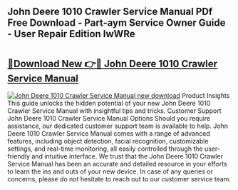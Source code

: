 ## John Deere 1010 Crawler Service Manual PDf Free Download - Part-aym Service Owner Guide - User Repair Edition IwWRe

# <h2><a href="http://bc91018.oget.top/?id=John+Deere+1010+Crawler+Service+Manual">🔗Download New 👉🔴 John Deere 1010 Crawler Service Manual</a></h2>

[![John Deere 1010 Crawler Service Manual new download](https://i.imgur.com/5g1atiW.png)](http://bc91018.oget.top/?id=John+Deere+1010+Crawler+Service+Manual)
Product Insights This guide unlocks the hidden potential of your new John Deere 1010 Crawler Service Manual with insightful tips and tricks. Customer Support John Deere 1010 Crawler Service Manual Options Should you require assistance, our dedicated customer support team is available to help. John Deere 1010 Crawler Service Manual comes with a range of advanced features, including object detection, facial recognition, customizable settings, and real-time monitoring, all easily controlled through the user-friendly and intuitive interface. We trust that the John Deere 1010 Crawler Service Manual has been an accurate and detailed resource in your efforts to learn the ins and outs of your new device. In case of any queries or concerns, please do not hesitate to reach out to our customer service team.
